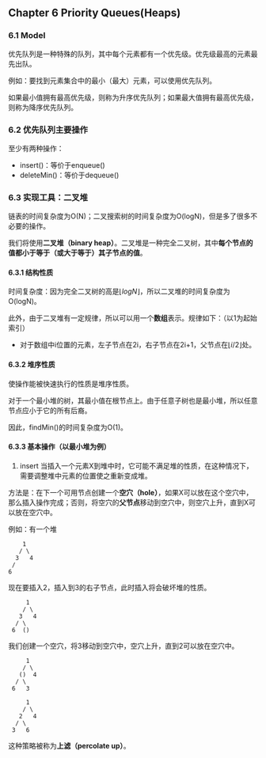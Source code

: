 ## Chapter 6 Priority Queues(Heaps)

### 6.1 Model
优先队列是一种特殊的队列，其中每个元素都有一个优先级。优先级最高的元素最先出队。

例如：要找到元素集合中的最小（最大）元素，可以使用优先队列。

如果最小值拥有最高优先级，则称为升序优先队列；如果最大值拥有最高优先级，则称为降序优先队列。

### 6.2 优先队列主要操作
至少有两种操作：
* insert()：等价于enqueue()
* deleteMin()：等价于dequeue()

### 6.3 实现工具：二叉堆
链表的时间复杂度为O(N)；二叉搜索树的时间复杂度为O(logN)，但是多了很多不必要的操作。

我们将使用**二叉堆（binary heap）**。二叉堆是一种完全二叉树，其中**每个节点的值都小于等于（或大于等于）其子节点的值**。

#### 6.3.1 结构性质
时间复杂度：因为完全二叉树的高是$\left\lfloor  logN\right\rfloor$，所以二叉堆的时间复杂度为O(logN)。

此外，由于二叉堆有一定规律，所以可以用一个**数组**表示。规律如下：（以1为起始索引）
* 对于数组中i位置的元素，左子节点在2i，右子节点在2i+1，父节点在$\left\lfloor  i/2\right\rfloor$处。

#### 6.3.2 堆序性质
使操作能被快速执行的性质是堆序性质。

对于一个最小堆的树，其最小值在根节点上。由于任意子树也是最小堆，所以任意节点应小于它的所有后裔。

因此，findMin()的时间复杂度为O(1)。

#### 6.3.3 基本操作（以最小堆为例）
1. insert
当插入一个元素X到堆中时，它可能不满足堆的性质，在这种情况下，需要调整堆中元素的位置使之重新变成堆。

方法是：在下一个可用节点创建一个**空穴（hole）**，如果X可以放在这个空穴中，那么插入操作完成；否则，将空穴的**父节点**移动到空穴中，则空穴上升，直到X可以放在空穴中。

例如：有一个堆
```
    1
   / \
  3   4
 /
6
```
现在要插入2，插入到3的右子节点，此时插入将会破坏堆的性质。

```
     1
    / \
   3   4
  / \
 6  ()
 ```

我们创建一个空穴，将3移动到空穴中，空穴上升，直到2可以放在空穴中。
```
     1
    / \
   ()  4
  / \
 6   3 
 
     1
    / \
   2   4
  / \
 3   6 
```

这种策略被称为**上滤（percolate up）**。
